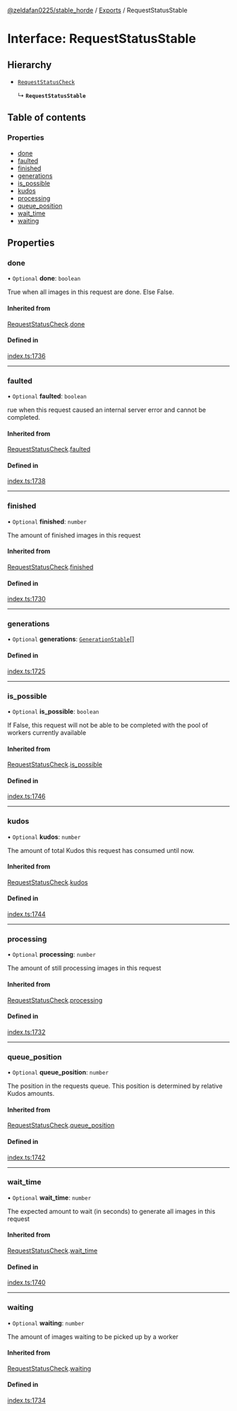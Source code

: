 [@zeldafan0225/stable_horde](../README.md) / [Exports](../modules.md) / RequestStatusStable

# Interface: RequestStatusStable

## Hierarchy

- [`RequestStatusCheck`](RequestStatusCheck.md)

  ↳ **`RequestStatusStable`**

## Table of contents

### Properties

- [done](RequestStatusStable.md#done)
- [faulted](RequestStatusStable.md#faulted)
- [finished](RequestStatusStable.md#finished)
- [generations](RequestStatusStable.md#generations)
- [is\_possible](RequestStatusStable.md#is_possible)
- [kudos](RequestStatusStable.md#kudos)
- [processing](RequestStatusStable.md#processing)
- [queue\_position](RequestStatusStable.md#queue_position)
- [wait\_time](RequestStatusStable.md#wait_time)
- [waiting](RequestStatusStable.md#waiting)

## Properties

### done

• `Optional` **done**: `boolean`

True when all images in this request are done. Else False.

#### Inherited from

[RequestStatusCheck](RequestStatusCheck.md).[done](RequestStatusCheck.md#done)

#### Defined in

[index.ts:1736](https://github.com/ZeldaFan0225/stable_horde/blob/3b7418e/index.ts#L1736)

___

### faulted

• `Optional` **faulted**: `boolean`

rue when this request caused an internal server error and cannot be completed.

#### Inherited from

[RequestStatusCheck](RequestStatusCheck.md).[faulted](RequestStatusCheck.md#faulted)

#### Defined in

[index.ts:1738](https://github.com/ZeldaFan0225/stable_horde/blob/3b7418e/index.ts#L1738)

___

### finished

• `Optional` **finished**: `number`

The amount of finished images in this request

#### Inherited from

[RequestStatusCheck](RequestStatusCheck.md).[finished](RequestStatusCheck.md#finished)

#### Defined in

[index.ts:1730](https://github.com/ZeldaFan0225/stable_horde/blob/3b7418e/index.ts#L1730)

___

### generations

• `Optional` **generations**: [`GenerationStable`](GenerationStable.md)[]

#### Defined in

[index.ts:1725](https://github.com/ZeldaFan0225/stable_horde/blob/3b7418e/index.ts#L1725)

___

### is\_possible

• `Optional` **is\_possible**: `boolean`

If False, this request will not be able to be completed with the pool of workers currently available

#### Inherited from

[RequestStatusCheck](RequestStatusCheck.md).[is_possible](RequestStatusCheck.md#is_possible)

#### Defined in

[index.ts:1746](https://github.com/ZeldaFan0225/stable_horde/blob/3b7418e/index.ts#L1746)

___

### kudos

• `Optional` **kudos**: `number`

The amount of total Kudos this request has consumed until now.

#### Inherited from

[RequestStatusCheck](RequestStatusCheck.md).[kudos](RequestStatusCheck.md#kudos)

#### Defined in

[index.ts:1744](https://github.com/ZeldaFan0225/stable_horde/blob/3b7418e/index.ts#L1744)

___

### processing

• `Optional` **processing**: `number`

The amount of still processing images in this request

#### Inherited from

[RequestStatusCheck](RequestStatusCheck.md).[processing](RequestStatusCheck.md#processing)

#### Defined in

[index.ts:1732](https://github.com/ZeldaFan0225/stable_horde/blob/3b7418e/index.ts#L1732)

___

### queue\_position

• `Optional` **queue\_position**: `number`

The position in the requests queue. This position is determined by relative Kudos amounts.

#### Inherited from

[RequestStatusCheck](RequestStatusCheck.md).[queue_position](RequestStatusCheck.md#queue_position)

#### Defined in

[index.ts:1742](https://github.com/ZeldaFan0225/stable_horde/blob/3b7418e/index.ts#L1742)

___

### wait\_time

• `Optional` **wait\_time**: `number`

The expected amount to wait (in seconds) to generate all images in this request

#### Inherited from

[RequestStatusCheck](RequestStatusCheck.md).[wait_time](RequestStatusCheck.md#wait_time)

#### Defined in

[index.ts:1740](https://github.com/ZeldaFan0225/stable_horde/blob/3b7418e/index.ts#L1740)

___

### waiting

• `Optional` **waiting**: `number`

The amount of images waiting to be picked up by a worker

#### Inherited from

[RequestStatusCheck](RequestStatusCheck.md).[waiting](RequestStatusCheck.md#waiting)

#### Defined in

[index.ts:1734](https://github.com/ZeldaFan0225/stable_horde/blob/3b7418e/index.ts#L1734)
